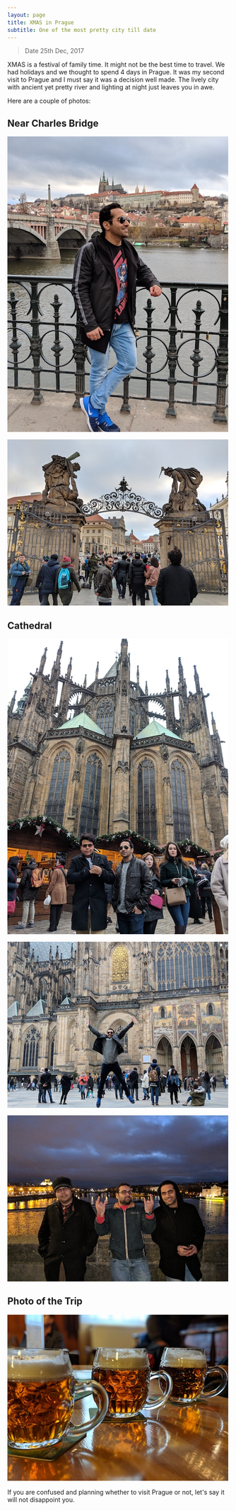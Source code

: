 ```yaml
---
layout: page
title: XMAS in Prague
subtitle: One of the most pretty city till date
---
```


>Date 25th Dec, 2017

XMAS is a festival of family time. It might not be the best time to travel. We had holidays and we thought to spend 4 days in Prague. It was my second visit to Prague and I must say it was a decision well made. The lively city with ancient yet pretty river and lighting at night just leaves you in awe.

Here are a couple of photos:

## Near Charles Bridge

![](/img/travel/prague-xmas-17/photo_1.jpg)


![](/img/travel/prague-xmas-17/photo_2.jpg)

## Cathedral

![](/img/travel/prague-xmas-17/photo_3.jpg)

![](/img/travel/prague-xmas-17/photo_6.jpg)


![](/img/travel/prague-xmas-17/photo_5.jpg)



## Photo of the Trip
![](/img/travel/prague-xmas-17/photo_4.jpg)

If you are confused and planning whether to visit Prague or not, let's say it will not disappoint you.

